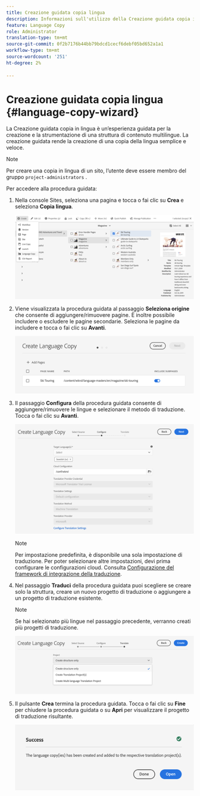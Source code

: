 ```yaml
---
title: Creazione guidata copia lingua
description: Informazioni sull'utilizzo della Creazione guidata copia in lingua in AEM.
feature: Language Copy
role: Administrator
translation-type: tm+mt
source-git-commit: 0f2b7176b44bb79bdcd1cecf6debf05bd652a1a1
workflow-type: tm+mt
source-wordcount: '251'
ht-degree: 2%

---
```



# Creazione guidata copia lingua {#language-copy-wizard}

La Creazione guidata copia in lingua è un’esperienza guidata per la creazione e la strumentazione di una struttura di contenuto multilingue. La creazione guidata rende la creazione di una copia della lingua semplice e veloce.

>[!NOTE]
>
>Per creare una copia in lingua di un sito, l’utente deve essere membro del gruppo `project-administrators` .

Per accedere alla procedura guidata:

1. Nella console Sites, seleziona una pagina e tocca o fai clic su **Crea** e seleziona **Copia lingua**.

   ![Crea copia della lingua dalla procedura guidata](../assets/language-copy-wizard.png)

1. Viene visualizzata la procedura guidata al passaggio **Seleziona origine** che consente di aggiungere/rimuovere pagine. È inoltre possibile includere o escludere le pagine secondarie. Seleziona le pagine da includere e tocca o fai clic su **Avanti**.

   ![Aggiunta di pagine con la procedura guidata](../assets/language-copy-wizard-add-pages.png)

1. Il passaggio **Configura** della procedura guidata consente di aggiungere/rimuovere le lingue e selezionare il metodo di traduzione. Tocca o fai clic su **Avanti**.

   ![Configura il passaggio della procedura guidata](../assets/language-copy-wizard-configure.png)

   >[!NOTE]
   >
   >Per impostazione predefinita, è disponibile una sola impostazione di traduzione. Per poter selezionare altre impostazioni, devi prima configurare le configurazioni cloud. Consulta [Configurazione del framework di integrazione della traduzione](integration-framework.md).

1. Nel passaggio **Traduci** della procedura guidata puoi scegliere se creare solo la struttura, creare un nuovo progetto di traduzione o aggiungere a un progetto di traduzione esistente.

   >[!NOTE]
   >
   >Se hai selezionato più lingue nel passaggio precedente, verranno creati più progetti di traduzione.

   ![Passaggio di traduzione della procedura guidata](../assets/language-copy-wizard-translate.png)

1. Il pulsante **Crea** termina la procedura guidata. Tocca o fai clic su **Fine** per chiudere la procedura guidata o su **Apri** per visualizzare il progetto di traduzione risultante.

   ![Termina procedura guidata](../assets/language-copy-wizard-done.png)
